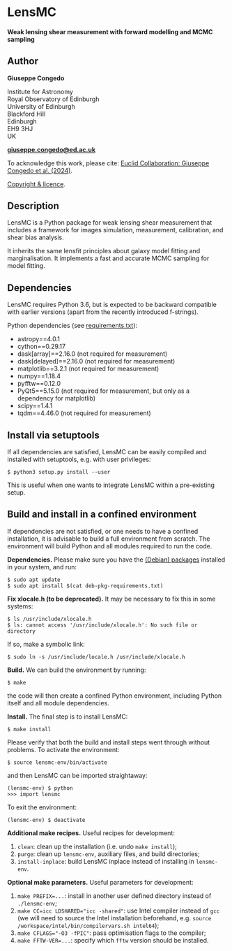 # LensMC
#### Weak lensing shear measurement with forward modelling and MCMC sampling

## Author

**Giuseppe Congedo**

Institute for Astronomy <br>
Royal Observatory of Edinburgh <br>
University of Edinburgh <br>
Blackford Hill <br>
Edinburgh <br>
EH9 3HJ <br>
UK

**<giuseppe.congedo@ed.ac.uk>**

To acknowledge this work, please cite: [Euclid Collaboration: Giuseppe Congedo et al. (2024)](https://arxiv.org/abs/2405.00669).

[Copyright & licence](LICENSE).

## Description

LensMC is a Python package for weak lensing shear measurement that includes a framework for
images simulation, measurement, calibration, and shear bias analysis.

It inherits the same lensfit principles about galaxy model fitting and marginalisation.
It implements a fast and accurate MCMC sampling for model fitting.

## Dependencies

LensMC requires Python 3.6, but is expected to be backward compatible with earlier versions (apart from the recently introduced f-strings).

Python dependencies (see [requirements.txt](requirements.txt)):
- astropy==4.0.1
- cython==0.29.17
- dask[array]==2.16.0 (not required for measurement)
- dask[delayed]==2.16.0 (not required for measurement)
- matplotlib==3.2.1 (not required for measurement)
- numpy==1.18.4
- pyfftw==0.12.0
- PyQt5==5.15.0 (not required for measurement, but only as a dependency for matplotlib)
- scipy==1.4.1
- tqdm==4.46.0 (not required for measurement)

## Install via setuptools

If all dependencies are satisfied, LensMC can be easily compiled and installed with setuptools,
e.g. with user privileges:
```
$ python3 setup.py install --user
```
This is useful when one wants to integrate LensMC within a pre-existing setup.

## Build and install in a confined environment

If dependencies are not satisfied, or one needs to have a confined installation, it is advisable to build a
full environment from scratch. The environment will build Python and all modules required to run the code.

__Dependencies.__ Please make sure you have the [(Debian) packages](deb-pkg-requirements.txt) installed in your system,
and run:
```
$ sudo apt update
$ sudo apt install $(cat deb-pkg-requirements.txt)
```

__Fix xlocale.h (to be deprecated).__ It may be necessary to fix this in some systems:
```
$ ls /usr/include/xlocale.h
$ ls: cannot access '/usr/include/xlocale.h': No such file or directory
```
If so, make a symbolic link:
```
$ sudo ln -s /usr/include/locale.h /usr/include/xlocale.h
```

__Build.__ We can build the environment by running:
```
$ make
```
the code will then create a confined Python environment, including Python itself and all module dependencies.

__Install.__ The final step is to install LensMC:
```
$ make install
```
Please verify that both the build and install steps went through without problems.
To activate the environment:
```
$ source lensmc-env/bin/activate
```
and then LensMC can be imported straightaway:
```
(lensmc-env) $ python
>>> import lensmc
```
To exit the environment:
```
(lensmc-env) $ deactivate
```

__Additional make recipes.__ Useful recipes for development:
1. `clean`: clean up the installation (i.e. undo `make install`);
2. `purge`: clean up `lensmc-env`, auxiliary files, and build directories;
3. `install-inplace`: build LensMC inplace instead of installing in `lensmc-env`.

__Optional make parameters.__ Useful parameters for development:
1. `make PREFIX=...`: install in another user defined directory instead of `./lensmc-env`;
2. `make CC=icc LDSHARED="icc -shared"`: use Intel compiler instead of `gcc`
(we will need to source the Intel installation beforehand, e.g. `source /workspace/intel/bin/compilervars.sh intel64`);
3. `make CFLAGS="-O3 -fPIC"`: pass optimisation flags to the compiler;
4. `make FFTW-VER=...`: specify which `fftw` version should be installed.
